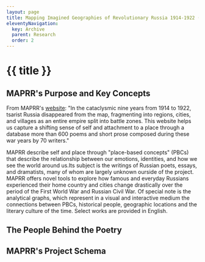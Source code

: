 ```yaml
---
layout: page
title: Mapping Imagined Geographies of Revolutionary Russia 1914-1922 (MAPRR)
eleventyNavigation:
  key: Archive
  parent: Research
  order: 2
---
```

# {{ title }}

## MAPRR's Purpose and Key Concepts

From MAPRR's [website](https://maprr.iath.virginia.edu/): "In the cataclysmic nine years from 1914 to 1922, tsarist Russia disappeared from the map, fragmenting into regions, cities, and villages as an entire empire split into battle zones. This website helps us capture a shifting sense of self and attachment to a place through a database more than 600 poems and short prose composed during these war years by 70 writers."

MAPRR describe self and place through "place-based concepts" (PBCs) that describe the relationship between our emotions, identities, and how we see the world around us.Its subject is the writings of Russian poets, essays, and dramatists, many of whom are largely unknown ourside of the project. MAPRR offers novel tools to explore how famous and everyday Russians experienced their home country and cities change drastically over the period of the First World War and Russian Civil War. Of special note is the analytical graphs, which represent in a visual and interactive medium the connections between PBCs, historical people, geographic locations and the literary culture of the time. Select works are provided in English.

## The People Behind the Poetry

## MAPRR's Project Schema